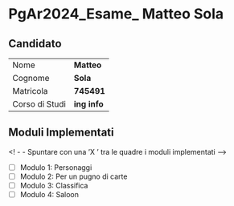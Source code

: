 # PgAr2024_Esame_ Matteo Sola

 ## Candidato

 |                |                    |
 | -------------- | ------------------ |
 | Nome           | **Matteo**       |
 | Cognome        | **Sola**         |
 | Matricola      | **745491**       |
 | Corso di Studi | **ing info**      |

 ## Moduli Implementati

 <! - - Spuntare con una ’X ’ tra le quadre i moduli implementati -->

 - [ ] Modulo 1: Personaggi
 - [ ] Modulo 2: Per un pugno di carte
 - [ ] Modulo 3: Classifica
 - [ ] Modulo 4: Saloon